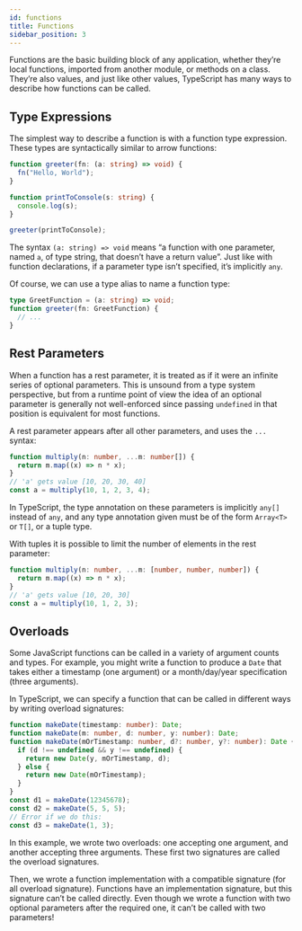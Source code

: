 ```yaml
---
id: functions
title: Functions
sidebar_position: 3
---
```


Functions are the basic building block of any application, whether they’re local functions, imported from another module, or methods on a class. They’re also values, and just like other values, TypeScript has many ways to describe how functions can be called.

## Type Expressions

The simplest way to describe a function is with a function type expression. These types are syntactically similar to arrow functions:

```ts
function greeter(fn: (a: string) => void) {
  fn("Hello, World");
}

function printToConsole(s: string) {
  console.log(s);
}

greeter(printToConsole);
```

The syntax `(a: string) => void` means “a function with one parameter, named `a`, of type string, that doesn’t have a return value”. Just like with function declarations, if a parameter type isn’t specified, it’s implicitly `any`.

Of course, we can use a type alias to name a function type:

```ts
type GreetFunction = (a: string) => void;
function greeter(fn: GreetFunction) {
  // ...
}
```

## Rest Parameters

When a function has a rest parameter, it is treated as if it were an infinite series of optional parameters. This is unsound from a type system perspective, but from a runtime point of view the idea of an optional parameter is generally not well-enforced since passing `undefined` in that position is equivalent for most functions.

A rest parameter appears after all other parameters, and uses the `...` syntax:

```ts
function multiply(n: number, ...m: number[]) {
  return m.map((x) => n * x);
}
// 'a' gets value [10, 20, 30, 40]
const a = multiply(10, 1, 2, 3, 4);
```

In TypeScript, the type annotation on these parameters is implicitly `any[]` instead of `any`, and any type annotation given must be of the form `Array<T>` or `T[]`, or a tuple type.

With tuples it is possible to limit the number of elements in the rest parameter:

```ts
function multiply(n: number, ...m: [number, number, number]) {
  return m.map((x) => n * x);
}
// 'a' gets value [10, 20, 30]
const a = multiply(10, 1, 2, 3);
```

## Overloads

Some JavaScript functions can be called in a variety of argument counts and types. For example, you might write a function to produce a `Date` that takes either a timestamp (one argument) or a month/day/year specification (three arguments).

In TypeScript, we can specify a function that can be called in different ways by writing overload signatures:

```ts
function makeDate(timestamp: number): Date;
function makeDate(m: number, d: number, y: number): Date;
function makeDate(mOrTimestamp: number, d?: number, y?: number): Date {
  if (d !== undefined && y !== undefined) {
    return new Date(y, mOrTimestamp, d);
  } else {
    return new Date(mOrTimestamp);
  }
}
const d1 = makeDate(12345678);
const d2 = makeDate(5, 5, 5);
// Error if we do this:
const d3 = makeDate(1, 3);
```

In this example, we wrote two overloads: one accepting one argument, and another accepting three arguments. These first two signatures are called the overload signatures.

Then, we wrote a function implementation with a compatible signature (for all overload signature). Functions have an implementation signature, but this signature can’t be called directly. Even though we wrote a function with two optional parameters after the required one, it can’t be called with two parameters!